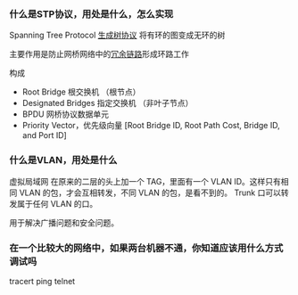 ### 什么是STP协议，用处是什么，怎么实现

Spanning Tree Protocol  [生成树协议](https://baike.baidu.com/item/%E7%94%9F%E6%88%90%E6%A0%91%E5%8D%8F%E8%AE%AE/1309781) 将有环的图变成无环的树

主要作用是防止网桥网络中的[冗余链路](https://baike.baidu.com/item/%E5%86%97%E4%BD%99%E9%93%BE%E8%B7%AF/1080266)形成环路工作

构成

- Root Bridge 根交换机 （根节点）
- Designated Bridges 指定交换机 （非叶子节点）
- BPDU 网桥协议数据单元 
- Priority Vector，优先级向量 [Root Bridge ID, Root Path Cost, Bridge ID, and Port ID]





### 什么是VLAN，用处是什么

虚拟局域网 在原来的二层的头上加一个 TAG，里面有一个 VLAN ID。这样只有相同 VLAN 的包，才会互相转发，不同 VLAN 的包，是看不到的。 Trunk 口可以转发属于任何 VLAN 的口。

用于解决广播问题和安全问题。





### 在一个比较大的网络中，如果两台机器不通，你知道应该用什么方式调试吗

tracert ping telnet